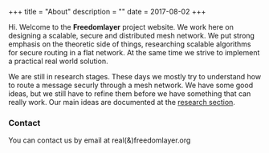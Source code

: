 +++
title = "About"
description = ""
date = 2017-08-02
+++


Hi. Welcome to the **Freedomlayer** project website.  We work here on designing a
scalable, secure and distributed mesh network. We put strong
emphasis on the theoretic side of things, researching scalable algorithms for
secure routing in a flat network. At the same time we strive to implement a
practical real world solution.

We are still in research stages. These days we mostly try to understand how to
route a message securly through a mesh network. We have some good ideas, but we
still have to refine them before we have something that can really work.  Our
main ideas are documented at the [research
section](research.mdown).

### Contact

You can contact us by email at real(&)freedomlayer.org
